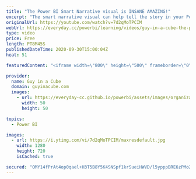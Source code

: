 ```yaml
---
title: "The Power BI Smart Narrative visual is INSANE AMAZING!"
excerpt: "The smart narrative visual can help tell the story in your Power BI report. Justyna Lucznik joins us to explore the visual and to illustrate how you can generate text about your data.  Make sure you have the September 2020 version of Power BI Desktop, or later.  Documentation: https://docs.microsoft.com/power-bi/visuals/power-bi-visualization-smart-narrative"
originalUrl: https://youtube.com/watch?v=7d2qMoTPCIM
webUrl: https://everyday.cc/powerbi/learning/videos/guy-in-a-cube-the-power-bi-smart-narrative-visual-is-insane-amazing/
type: video
price: Free
length: PT8M45S
publishedDateTime: 2020-09-30T15:00:04Z
heat: 51

featuredContent: "<iframe width=\"800\" height=\"500\" frameborder=\"0\" src=\"https://www.youtube.com/embed/7d2qMoTPCIM\" allow=\"accelerometer; autoplay; encrypted-media; gyroscope; picture-in-picture\" allowfullscreen></iframe>"

provider:
  name: Guy in a Cube
  domain: guyinacube.com
  images:
    - url: https://everyday-cc.github.io/powerbi/assets/images/organizations/guyinacube.com-50x50.jpg
      width: 50
      height: 50

topics:
  - Power BI

images:
  - url: https://i.ytimg.com/vi/7d2qMoTPCIM/maxresdefault.jpg
    width: 1280
    height: 720
    isCached: true

secured: "OMY14fPrAt4op0qael+H3T5B8Y5K4SNSpf1krSueiHWVD/l5ypppBRE6zPMoZoWiadAbKu6MiaMjqPERjAeKzGHW4S71w1+XRobTx8dIK1Xi1nyMSlPU9YAToCeld0X8jIZxfKZBh9PhjnIDqSgALU+yirRC0Af30t/0F1YEUp0U3GWhIqngGbMxrU2uvVJfHjtBlsCJp2Xt50s2yoJMjARKIUY0AmX+ls8sprsuiODBW+4QQN50HVadfN3RQADx0KfdNIktmyoitEyyOTk2YT2c3GGSBYhurTo6nudoi0psUp6eFvi7dqLvyA8eL4UQXAH9juVK+Nn/YMnIIdwFJ7SFnm+AMxbAcr1Hlc3h2yBOFUaD7WixXDGRIj4OBqDU9c/wDMsPjo3ho/1CytRT4mH/q8Z1yiQQIdnCDVhVIKU=;6IHenW2WA1b4v/++R9dP3w=="
---
```


